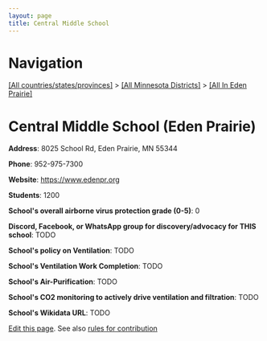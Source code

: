 ```yaml
---
layout: page
title: Central Middle School
---
```

# Navigation

[[All countries/states/provinces]](../../..) > [[All Minnesota Districts]](../..) > [[All In Eden Prairie]](..)

# Central Middle School (Eden Prairie)

**Address**: 8025 School Rd, Eden Prairie, MN 55344

**Phone**: 952-975-7300

**Website**: <https://www.edenpr.org>

**Students**: 1200

**School's overall airborne virus protection grade (0-5)**: 0

**Discord, Facebook, or WhatsApp group for discovery/advocacy for THIS school**: TODO

**School's policy on Ventilation**: TODO

**School's Ventilation Work Completion**: TODO

**School's Air-Purification**: TODO

**School's CO2 monitoring to actively drive ventilation and filtration**: TODO

**School's Wikidata URL**: TODO


[Edit this page](https://github.com/ventilate-schools/MN/edit/main/./Eden_Prairie/Central_Middle_School.md). See also [rules for contribution](../../../contribution-rules/)